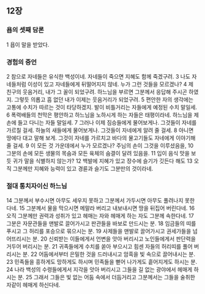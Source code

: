 ## 12장
### 욥의 셋째 담론
1 욥이 말을 받았다.
### 경험의 증언
2 참으로 자네들은 유식한 백성이네. 자네들이 죽으면 지혜도 함께 죽겠구려.
3 나도 자네들처럼 이성이 있고 자네들에게 뒤떨어지지 않네. 누가 그런 것들을 모르겠나?
4 제 친구의 웃음거리, 내가 그 꼴이 되었구려. 하느님을 부르면 그분께서 응답해 주시곤 하였지. 그렇듯 의롭고 흠 없던 내가 이제는 웃음거리가 되었구려.
5 편안한 자의 생각에는 고통에 수치가 따르는 것이 타당하겠지. 발이 비틀거리는 자들에게 예정된 수치 말일세.
6 폭력배들의 천막은 평안하고 하느님을 노하시게 하는 자들은 태평이라네. 하느님을 제 손에 들고 다니는 자들 말일세.
7 그러나 이제 짐승들에게 물어보게나. 그것들이 자네를 가르칠 걸세. 하늘의 새들에게 물어보게나. 그것들이 자네에게 알려 줄 걸세.
8 아니면 땅에다 대고 말해 보게. 그것이 자네를 가르치고 바다의 물고기들도 자네에게 이야기해 줄 걸세.
9 이 모든 것 가운데에서 누가 모르겠나? 주님의 손이 그것을 이루셨음을,
10 그분의 손에 모든 생물의 목숨과 모든 육체의 숨결이 달려 있음을.
11 입이 음식 맛을 보듯 귀가 말을 식별하지 않는가?
12 백발에 지혜가 있고 장수에 슬기가 깃든다 해도
13 오직 그분께만 지혜와 능력이 있고 경륜과 슬기도 그분만의 것이라네.
### 절대 통치자이신 하느님
14 그분께서 부수시면 아무도 세우지 못하고 그분께서 가두시면 아무도 풀려나지 못한다네.
15 그분께서 물을 막으시면 메말라 버리고 내보내시면 땅을 뒤집어 버린다네.
16 오직 그분께만 권력과 성취가 있고 헤매는 자와 헤매게 하는 자도 그분께 속한다네.
17 그분은 자문관들을 맨발로 끌어가시고 판관들을 바보로 만드시는 분.
18 임금들의 띠를 푸시고 그 허리를 포승으로 묶으시는 분.
19 사제들을 맨발로 끌어가시고 권세가들을 넘어뜨리시는 분.
20 신뢰받는 이들에게서 언변을 앗아 버리시고 노인들에게서 판단력을 거두어 버리시는 분.
21 귀족들에게 수치를 쏟아 부으시고 힘센 자들의 허리띠를 풀어 버리시는 분.
22 어둠에서부터 은밀한 것을 드러내시고 암흑을 빛 속으로 끌어내시는 분.
23 민족들을 흥하게도 망하게도 하시며 민족들을 뻗어 나가게도 흩어지게도 하시는 분.
24 나라 백성의 수령들에게서 지각을 앗아 버리시고 그들을 길 없는 광야에서 헤매게 하시는 분.
25 그래서 그들은 빛 없는 어둠 속에서 더듬거리고 그분께서는 그들을 술취한 자같이 헤매게 하신다네.
